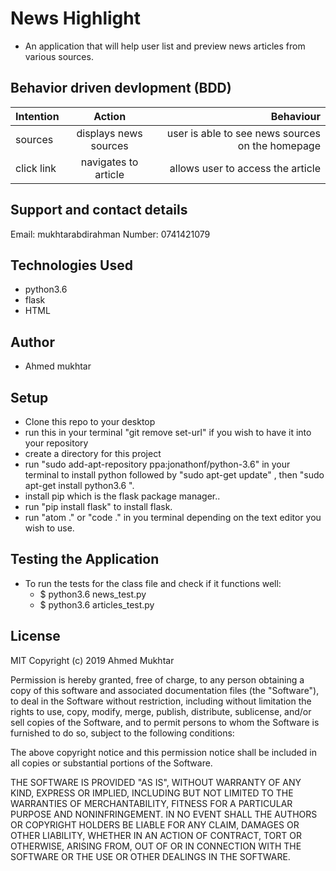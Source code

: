 # News Highlight
- An application that will help user list and preview news articles from various sources.   


## Behavior driven devlopment (BDD)
| Intention        | Action               | Behaviour                                         |
| ---------------- |:--------------------:| -------------------------------------------------:|
| sources          |displays news sources | user is able to see news sources on the homepage  |
| click link       |navigates to article  | allows user to access the article                 |




## Support and contact details
 Email: mukhtarabdirahman
 Number: 0741421079

## Technologies Used
* python3.6
* flask
* HTML

## Author 
* Ahmed mukhtar

## Setup
* Clone this repo to your desktop
* run this in your terminal "git remove set-url" if you wish to have it into your repository
* create a directory for this project
* run "sudo add-apt-repository ppa:jonathonf/python-3.6" in your terminal to install python followed by "sudo apt-get update" , then "sudo apt-get install python3.6 ".
* install pip which is the flask package manager..
* run "pip install flask" to install flask.
* run "atom ." or "code ." in you terminal depending on the text editor you wish to use.

## Testing the Application
-  To run the tests for the class file and check if it functions well:
    - $ python3.6 news_test.py
    - $ python3.6 articles_test.py

## License
MIT Copyright (c) 2019 Ahmed Mukhtar

Permission is hereby granted, free of charge, to any person obtaining a copy of this software and associated documentation files (the "Software"), to deal in the Software without restriction, including without limitation the rights to use, copy, modify, merge, publish, distribute, sublicense, and/or sell copies of the Software, and to permit persons to whom the Software is furnished to do so, subject to the following conditions:

The above copyright notice and this permission notice shall be included in all copies or substantial portions of the Software.

THE SOFTWARE IS PROVIDED "AS IS", WITHOUT WARRANTY OF ANY KIND, EXPRESS OR IMPLIED, INCLUDING BUT NOT LIMITED TO THE WARRANTIES OF MERCHANTABILITY, FITNESS FOR A PARTICULAR PURPOSE AND NONINFRINGEMENT. IN NO EVENT SHALL THE AUTHORS OR COPYRIGHT HOLDERS BE LIABLE FOR ANY CLAIM, DAMAGES OR OTHER LIABILITY, WHETHER IN AN ACTION OF CONTRACT, TORT OR OTHERWISE, ARISING FROM, OUT OF OR IN CONNECTION WITH THE SOFTWARE OR THE USE OR OTHER DEALINGS IN THE SOFTWARE.




